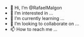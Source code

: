 - 👋 Hi, I’m @RafaelMalgon
- 👀 I’m interested in ...
- 🌱 I’m currently learning ...
- 💞️ I’m looking to collaborate on ...
- 📫 How to reach me ...

<!---
RafaelMalgon/RafaelMalgon is a ✨ special ✨ repository because its `README.md` (this file) appears on your GitHub profile.
You can click the Preview link to take a look at your changes.
--->
